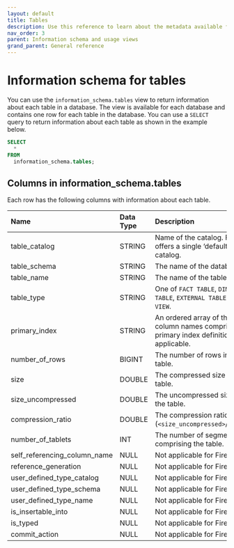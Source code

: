 ```yaml
---
layout: default
title: Tables
description: Use this reference to learn about the metadata available for Firebolt tables using the information schema.
nav_order: 3
parent: Information schema and usage views
grand_parent: General reference
---
```


# Information schema for tables

You can use the `information_schema.tables` view to return information about each table in a database. The view is available for each database and contains one row for each table in the database. You can use a `SELECT` query to return information about each table as shown in the example below.

```sql
SELECT
  *
FROM
  information_schema.tables;
```

## Columns in information_schema.tables

Each row has the following columns with information about each table.

| Name                        | Data Type   | Description |
| :---------------------------| :-----------| :-----------|
| table_catalog               | STRING      | Name of the catalog. Firebolt offers a single ‘default’ catalog. |
| table_schema                | STRING      | The name of the database. |
| table_name                  | STRING      | The name of the table. |
| table_type                  | STRING      | One of `FACT TABLE`, `DIMENSION TABLE`, `EXTERNAL TABLE`, or `VIEW`. |
| primary_index               | STRING      | An ordered array of the column names comprising the primary index definition, if applicable. |
| number_of_rows              | BIGINT      | The number of rows in the table. |
| size                        | DOUBLE      | The compressed size of the table. |
| size_uncompressed           | DOUBLE      | The uncompressed size of the table. |
| compression_ratio           | DOUBLE      | The compression ratio (`<size_uncompressed>`/`<size>`). |
| number_of_tablets           | INT         | The number of segments comprising the table. |
| self_referencing_column_name| NULL        | Not applicable for Firebolt. |
| reference_generation        | NULL        | Not applicable for Firebolt. |
| user_defined_type_catalog   | NULL        | Not applicable for Firebolt. |
| user_defined_type_schema    | NULL        | Not applicable for Firebolt. |
| user_defined_type_name      | NULL        | Not applicable for Firebolt. |
| is_insertable_into          | NULL        | Not applicable for Firebolt. |
| is_typed                    | NULL        | Not applicable for Firebolt. |
| commit_action               | NULL        | Not applicable for Firebolt. |

